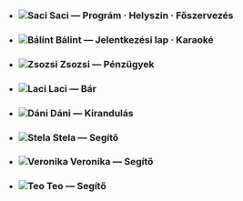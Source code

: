 <!--
.. title: Szervezők
.. slug: organizantoj
.. date: 2016-01-31 19:13:00 UTC+01:00
.. tags:
.. category:
.. link:
.. description:
.. type: text
-->


<ul id="organizantoj">
    <li>
        <h3>
            <img class="img-circle" title="Saci" src="/saci.png">
            <strong>Saci</strong>
            <span>— Prográm · Helyszin · Főszervezés</span>
            <a href="mailto:sarolta.bago@esperanto-junularo.hu"><i class="fa fa-envelope"></i></a>
        </h3>
    </li>
    <li>
        <h3>
            <img class="img-circle" title="Bálint" src="/balint.png">
            <strong>Bálint</strong>
            <span>— Jelentkezési lap · Karaoké</span>
        </h3>
    </li>
    <li>
        <h3>
            <img class="img-circle" title="Zsozsi" src="/zsozsi.png">
            <strong>Zsozsi</strong>
            <span>— Pénzügyek</span>
        </h3>
    </li>
    <li>
        <h3>
            <img class="img-circle" title="Laci" src="/laci.png">
            <strong>Laci</strong>
            <span>— Bár</span>
        </h3>
    </li>
    <li>
        <h3>
            <img class="img-circle" title="Dáni" src="/danyi.png">
            <strong>Dáni</strong>
            <span>— Kirandulás</span>
        </h3>
    </li>
    <li>
        <h3>
            <img class="img-circle" title="Stela" src="/stela.png">
            <strong>Stela</strong>
            <span>— Segítő</span>
        </h3>
    </li>
    <li>
        <h3>
            <img class="img-circle" title="Veronika" src="/veronika.png">
            <strong>Veronika</strong>
            <span>— Segítő</span>
        </h3>
    </li>
    <li>
        <h3>
            <img class="img-circle" title="Teo" src="/teo.png">
            <strong>Teo</strong>
            <span>— Segítő</span>
        </h3>
    </li>
</ul>
